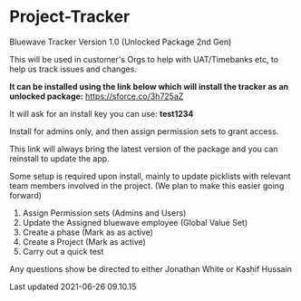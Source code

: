 # Project-Tracker

Bluewave Tracker Version 1.0 (Unlocked Package 2nd Gen)

This will be used in customer's Orgs to help with UAT/Timebanks etc, to help us track issues and changes.

**It can be installed using the link below which will install the tracker as an unlocked package:**
https://sforce.co/3h725aZ

It will ask for an install key you can use: **test1234**

Install for admins only, and then assign permission sets to grant access.

This link will always bring the latest version of the package and you can reinstall to update the app.

Some setup is required upon install, mainly to update picklists with relevant team members involved in the project. (We plan to make this easier going forward)

1. Assign Permission sets (Admins and Users)
2. Update the Assigned bluewave employee (Global Value Set)
3. Create a phase (Mark as as active)
4. Create a Project (Mark as active)
5. Carry out a quick test

Any questions show be directed to either Jonathan White or Kashif Hussain

Last updated 2021-06-26 09.10.15